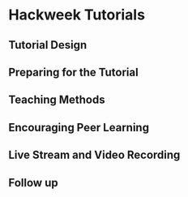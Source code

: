 # Hackweek Tutorials

## Tutorial Design

## Preparing for the Tutorial 

## Teaching Methods

## Encouraging Peer Learning

## Live Stream and Video Recording

## Follow up